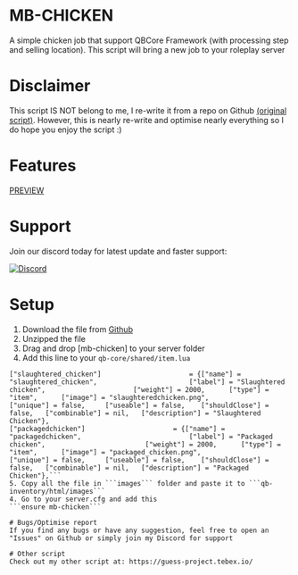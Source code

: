 # MB-CHICKEN
A simple chicken job that support QBCore Framework (with processing step and selling location). This script will bring a new job to your roleplay server

# Disclaimer
This script IS NOT belong to me, I re-write it from a repo on Github [(original script)](https://github.com/boomer1111/qbus-chickenjob-svrp-style). However, this is nearly re-write and optimise nearly everything so I do hope you enjoy the script :)

# Features
[PREVIEW](https://youtu.be/tqXSLSRVTow)

# Support
Join our discord today for latest update and faster support:

[![Discord](https://dcbadge.vercel.app/api/server/MkXfmb2M2V)](https://discord.gg/MkXfmb2M2V)

# Setup
1. Download the file from [Github](https://github.com/Edvo1901/mb-chicken)
2. Unzipped the file
3. Drag and drop [mb-chicken] to your server folder
4. Add this line to your ```qb-core/shared/item.lua```
```	["alive_chicken"] 		 			 	 = {["name"] = "alive_chicken", 							["label"] = "Alive chicken", 					    ["weight"] = 2000, 		["type"] = "item", 		["image"] = "alive_chicken.png", 				["unique"] = false, 	["useable"] = false, 	["shouldClose"] = false,   ["combinable"] = nil,   ["description"] = "Alive Chicken"},
["slaughtered_chicken"] 		 		     = {["name"] = "slaughtered_chicken", 						["label"] = "Slaughtered chicken", 					    ["weight"] = 2000, 		["type"] = "item", 		["image"] = "slaughteredchicken.png", 				["unique"] = false, 	["useable"] = false, 	["shouldClose"] = false,   ["combinable"] = nil,   ["description"] = "Slaughtered Chicken"},
["packagedchicken"] 		 			 = {["name"] = "packagedchicken", 							["label"] = "Packaged chicken", 					    ["weight"] = 2000, 		["type"] = "item", 		["image"] = "packaged_chicken.png", 				["unique"] = false, 	["useable"] = false, 	["shouldClose"] = false,   ["combinable"] = nil,   ["description"] = "Packaged Chicken"},```
5. Copy all the file in ```images``` folder and paste it to ```qb-inventory/html/images```
4. Go to your server.cfg and add this
```ensure mb-chicken```

# Bugs/Optimise report
If you find any bugs or have any suggestion, feel free to open an "Issues" on Github or simply join my Discord for support

# Other script
Check out my other script at: https://guess-project.tebex.io/


